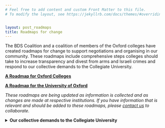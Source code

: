```yaml
---
# Feel free to add content and custom Front Matter to this file.
# To modify the layout, see https://jekyllrb.com/docs/themes/#overriding-theme-defaults


layout: post_roadmaps
title: Roadmaps for change
---
```


The BDS Coalition and a coalition of members of the Oxford colleges have created roadmaps for change to support negotiations and organising in our community. These roadmaps include comprehensive steps colleges should take to increase transparency and divest from arms and Israeli crimes and respond to our collective demands to the Collegiate University. 

**[A Roadmap for Oxford Colleges](./collegeroadmap.pdf)**

**[A Roadmap for the University of Oxford](./universityroadmap.pdf)**

*These roadmaps are being updated as information is collected and as changes are made at respective institutions. If you have information that is relevant and should be added to these roadmaps, please [contact us](mailto:bds.coalition.oxford@proton.me) to collaborate.*

<div class="text-with-frame-green">
<details><summary><strong><a>Our collective demands to the Collegiate University</a></strong></summary>
  <br>


1. Disclose University-wide Assets
2. Divest University-wide Assets 
3. Overhaul Investment Policy
4. Boycott Institutional Relationships
5. Drop Barclays 
6. Rebuild and Reinvest
   
We share these demands with the student-led [Oxford Action for Palestine (OA4P) Solidarity Encampment](https://linktr.ee/oxact4pal). More information and motiviation for these demands can be found here - **[Oxford BDS Demands: A Primer](https://oxfordbds.github.io/data/primer.pdf)**.

</details>
</div>